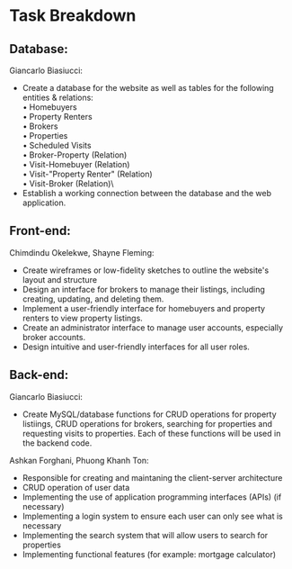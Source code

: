 # Task Breakdown

## Database:
Giancarlo Biasiucci:
- Create a database for the website as well as tables for the following entities & relations:\
  • Homebuyers\
  • Property Renters\
  • Brokers\
  • Properties\
  • Scheduled Visits\
  • Broker-Property (Relation)\
  • Visit-Homebuyer (Relation)\
  • Visit-"Property Renter" (Relation)\
  • Visit-Broker (Relation)\
- Establish a working connection between the database and the web application.

## Front-end:
Chimdindu Okelekwe, Shayne Fleming:
- Create wireframes or low-fidelity sketches to outline the website's layout and structure
- Design an interface for brokers to manage their listings, including creating, updating, and deleting them.
- Implement a user-friendly interface for homebuyers and property renters to view property listings.
- Create an administrator interface to manage user accounts, especially broker accounts.
- Design intuitive and user-friendly interfaces for all user roles.
  
## Back-end:
Giancarlo Biasiucci:
- Create MySQL/database functions for CRUD operations for property listiings, CRUD operations for brokers, searching for properties and requesting visits to properties. Each of these functions will be used in the backend code.

Ashkan Forghani, Phuong Khanh Ton:
- Responsible for creating and maintaning the client-server architecture
- CRUD operation of user data
- Implementing the use of application programming interfaces (APIs) (if necessary)
- Implementing a login system to ensure each user can only see what is necessary
- Implementing the search system that will allow users to search for properties
- Implementing functional features (for example: mortgage calculator)